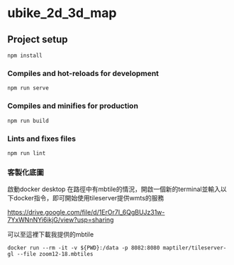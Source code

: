 # ubike_2d_3d_map

## Project setup
```
npm install
```

### Compiles and hot-reloads for development
```
npm run serve
```

### Compiles and minifies for production
```
npm run build
```

### Lints and fixes files
```
npm run lint
```

### 客製化底圖

啟動docker desktop
在路徑中有mbtile的情況，開啟一個新的terminal並輸入以下docker指令，即可開始使用tileserver提供wmts的服務

https://drive.google.com/file/d/1ErOr7I_6QgBUJz31w-7YxWNnNYi6ikjG/view?usp=sharing

可以至這裡下載我提供的mbtile

```
docker run --rm -it -v ${PWD}:/data -p 8082:8080 maptiler/tileserver-gl --file zoom12-18.mbtiles
```


